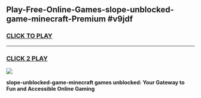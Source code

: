 
## Play-Free-Online-Games-slope-unblocked-game-minecraft-Premium #v9jdf
<h3>
<a href="https://premium.freeplayer.one?title=slope-unblocked-game-minecraft&ref=8M">CLICK TO PLAY</a></h3>
<hr>

<h3>
<a href="https://premium.freeplayer.one?title=slope-unblocked-game-minecraft&ref=8M">CLICK 2 PLAY</a>
  
</h3>

<a href="https://premium.freeplayer.one?title=slope-unblocked-game-minecraft&ref=8M"><img src="https://clearcache.store/games.png"></a>


**slope-unblocked-game-minecraft games unblocked: Your Gateway to Fun and Accessible Online Gaming**
